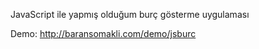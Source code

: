 JavaScript ile yapmış olduğum burç gösterme uygulaması




Demo: http://baransomakli.com/demo/jsburc
